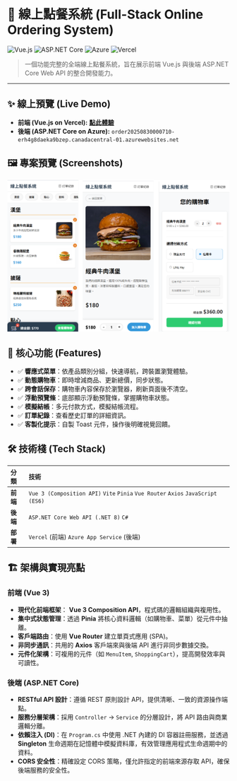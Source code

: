 # 🍔 線上點餐系統 (Full-Stack Online Ordering System)

![Vue.js](https://img.shields.io/badge/Vue.js-35495E?style=for-the-badge&logo=vue.js&logoColor=4FC08D)
![ASP.NET Core](https://img.shields.io/badge/ASP.NET_Core-512BD4?style=for-the-badge&logo=dotnet&logoColor=white)
![Azure](https://img.shields.io/badge/Azure-0078D4?style=for-the-badge&logo=microsoft-azure&logoColor=white)
![Vercel](https://img.shields.io/badge/Vercel-000000?style=for-the-badge&logo=vercel&logoColor=white)

> 一個功能完整的全端線上點餐系統，旨在展示前端 Vue.js 與後端 ASP.NET Core Web API 的整合開發能力。

---

## ✨ 線上預覽 (Live Demo)

- **前端 (Vue.js on Vercel):** [**點此體驗**](https://ordersystem-three.vercel.app/)
- **後端 (ASP.NET Core on Azure):** `order20250830000710-erh4g8daeka9bzep.canadacentral-01.azurewebsites.net`

## 🖼️ 專案預覽 (Screenshots)

<img src="./vue-order/public/images/index1.png" alt="點餐流程" width="900" />

## 🚀 核心功能 (Features)

- ✅ **響應式菜單**：依產品類別分組，快速導航，跨裝置瀏覽體驗。
- ✅ **動態購物車**：即時增減商品、更新總價，同步狀態。
- ✅ **跨會話保存**：購物車內容保存於瀏覽器，刷新頁面後不清空。
- ✅ **浮動預覽條**：底部顯示浮動預覽條，掌握購物車狀態。
- ✅ **模擬結帳**：多元付款方式，模擬結帳流程。
- ✅ **訂單紀錄**：查看歷史訂單的詳細資訊。
- ✅ **客製化提示**：自製 Toast 元件，操作後明確視覺回饋。

## 🛠️ 技術棧 (Tech Stack)

| 分類     | 技術                                                                             |
| :------- | :------------------------------------------------------------------------------- |
| **前端** | `Vue 3 (Composition API)` `Vite` `Pinia` `Vue Router` `Axios` `JavaScript (ES6)` |
| **後端** | `ASP.NET Core Web API (.NET 8)` `C#`                                             |
| **部署** | `Vercel` (前端) `Azure App Service` (後端)                                       |

## 🏗️ 架構與實現亮點

### 前端 (Vue 3)

- **現代化前端框架**： **Vue 3 Composition API**，程式碼的邏輯組織與複用性。
- **集中式狀態管理**：透過 **Pinia** 將核心資料邏輯（如購物車、菜單）從元件中抽離。
- **客戶端路由**：使用 **Vue Router** 建立單頁式應用 (SPA)。
- **非同步通訊**：共用的 **Axios** 客戶端來與後端 API 進行非同步數據交換。
- **元件化架構**：可複用的元件（如 `MenuItem`, `ShoppingCart`），提高開發效率與可讀性。

### 後端 (ASP.NET Core)

- **RESTful API 設計**：遵循 REST 原則設計 API，提供清晰、一致的資源操作端點。
- **服務分層架構**：採用 `Controller` -> `Service` 的分層設計，將 API 路由與商業邏輯分離。
- **依賴注入 (DI)**：在 `Program.cs` 中使用 .NET 內建的 DI 容器註冊服務，並透過 **Singleton** 生命週期在記憶體中模擬資料庫，有效管理應用程式生命週期中的資料。
- **CORS 安全性**：精確設定 CORS 策略，僅允許指定的前端來源存取 API，確保後端服務的安全性。
